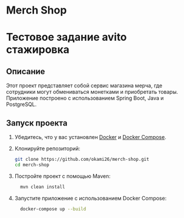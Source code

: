 # Merch Shop
# Тестовое задание avito стажировка
## Описание

Этот проект представляет собой сервис магазина мерча, где сотрудники могут обмениваться монетками и приобретать товары. Приложение построено с использованием Spring Boot, Java и PostgreSQL.

## Запуск проекта

1. Убедитесь, что у вас установлен [Docker](https://www.docker.com/get-started) и [Docker Compose](https://docs.docker.com/compose/install/).
2. Клонируйте репозиторий:

   ```bash
   git clone https://github.com/okami26/merch-shop.git
   cd merch-shop

3. Постройте проект с помощью Maven:
   ```bash
     mvn clean install
4. Запустите приложение с использованием Docker Compose:
   ```bash
     docker-compose up --build
